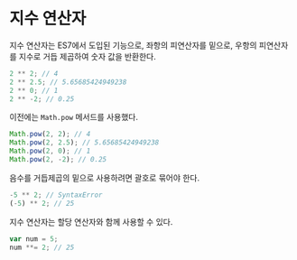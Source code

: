 # 지수 연산자

지수 연산자는 ES7에서 도입된 기능으로, 좌항의 피연산자를 밑으로, 우항의 피연산자를 지수로 거듭 제곱하여 숫자 값을 반환한다.

```jsx
2 ** 2; // 4
2 ** 2.5; // 5.65685424949238
2 ** 0; // 1
2 ** -2; // 0.25
```

이전에는 `Math.pow` 메서드를 사용했다.

```jsx
Math.pow(2, 2); // 4
Math.pow(2, 2.5); // 5.65685424949238
Math.pow(2, 0); // 1
Math.pow(2, -2); // 0.25
```

음수를 거듭제곱의 밑으로 사용하려면 괄호로 묶어야 한다.

```jsx
-5 ** 2; // SyntaxError
(-5) ** 2; // 25
```

지수 연산자는 할당 연산자와 함께 사용할 수 있다.

```jsx
var num = 5;
num **= 2; // 25
```
